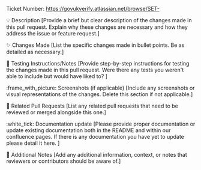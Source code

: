 Ticket Number: https://govukverify.atlassian.net/browse/SET-

💡 Description
[Provide a brief but clear description of the changes made in this pull request. Explain why these changes are necessary and how they address the issue or feature request.]

✨ Changes Made
[List the specific changes made in bullet points. Be as detailed as necessary.]

🧪 Testing Instructions/Notes
[Provide step-by-step instructions for testing the changes made in this pull request. Were there any tests you weren't able to include but would have liked to? ]

:frame_with_picture: Screenshots (if applicable)
[Include any screenshots or visual representations of the changes. Delete this section if not applicable.]

🤝 Related Pull Requests
[List any related pull requests that need to be reviewed or merged alongside this one.]

:white_tick: Documentation update
[Please provide proper documentation or update existing documentation both in the README and within our confluence pages. If there is any documentation you have yet to update please detail it here. ]

📝 Additional Notes
[Add any additional information, context, or notes that reviewers or contributors should be aware of.]
